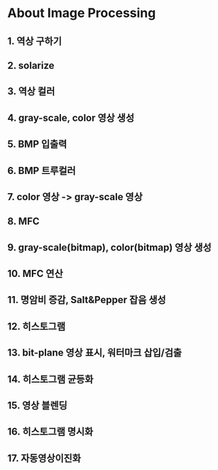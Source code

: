 # About Image Processing
## 1. 역상 구하기
## 2. solarize
## 3. 역상 컬러
## 4. gray-scale, color 영상 생성
## 5. BMP 입출력
## 6. BMP 트루컬러
## 7. color 영상 -> gray-scale 영상
## 8. MFC
## 9. gray-scale(bitmap), color(bitmap) 영상 생성
## 10. MFC 연산
## 11. 명암비 증감, Salt&Pepper 잡음 생성
## 12. 히스토그램
## 13. bit-plane 영상 표시, 워터마크 삽입/검출
## 14. 히스토그램 균등화
## 15. 영상 블렌딩
## 16. 히스토그램 명시화
## 17. 자동영상이진화
